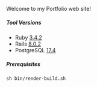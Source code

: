 Welcome to my Portfolio web site!

##### Tool Versions

- Ruby [3.4.2](https://www.ruby-lang.org/en/news/2025/02/14/ruby-3-4-2-released/)
- Rails [8.0.2](https://guides.rubyonrails.org/8_0_release_notes.html)
- PostgreSQL [17.4](https://www.postgresql.org/docs/release/17.4/)

##### Prerequisites

```bash
sh bin/render-build.sh
```

